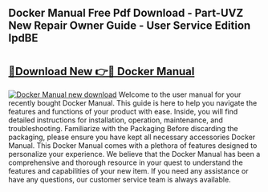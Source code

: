 ## Docker Manual Free Pdf Download - Part-UVZ New Repair Owner Guide - User Service Edition IpdBE

# <h2><a href="http://bc32342.oget.top/?id=Docker+Manual">🔗Download New 👉🔴 Docker Manual</a></h2>

[![Docker Manual new download](https://i.imgur.com/5g1atiW.png)](http://bc32342.oget.top/?id=Docker+Manual)
Welcome to the user manual for your recently bought Docker Manual. This guide is here to help you navigate the features and functions of your product with ease. Inside, you will find detailed instructions for installation, operation, maintenance, and troubleshooting. Familiarize with the Packaging Before discarding the packaging, please ensure you have kept all necessary accessories Docker Manual. This Docker Manual comes with a plethora of features designed to personalize your experience. We believe that the Docker Manual has been a comprehensive and thorough resource in your quest to understand the features and capabilities of your new item. If you need any assistance or have any questions, our customer service team is always available.
